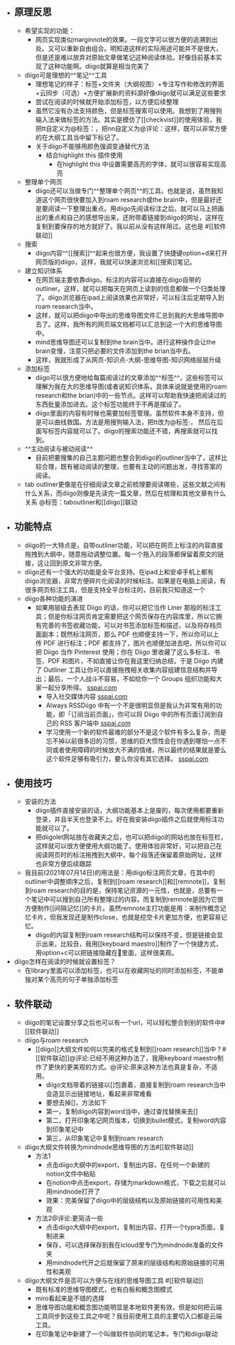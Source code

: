- ## 原理反思
    - 希望实现的功能：
        - 网页实现类似marginnote的效果。一段文字可以很方便的追溯到出处。又可以重新自由组合。明知道这样的实际用途可能并不是很大，但是还是难以放弃对原始文章做笔记这种阅读体验。好像目前基本实现了这种功能啊。diigo就算是相当完美了
    - diigo可是理想的^^笔记^^工具
        - 理想笔记的样子：标签+文件夹（大纲视图）+专注写作和修改的界面+云同步（可选）+方便扩展新的资料源好像diigo就可以满足这些要求
        - 尝试在阅读的时候就开始添加标签，以方便后续整理
        - 虽然它没有办法支持颜色，但是标签搜索可以使用。我想到了用搜狗输入法来做标签的方法。其实是模仿了[[checkvist]]的使用体验，我把tt自定义为@标签：，把nn自定义为@评论：这样，既可以非常方便的在大纲工具当中留下标记了。
        - 关于diigo不能够用颜色强调变通替代方法
            - 结合highlight this 插件使用
                - 在highlight this 中设置需要高亮的字体，就可以很容易实现高亮
    - 整理单个网页
        - diigo还可以当做专门^^整理单个网页^^的工具。也就是说，虽然我知道这个网页很快要加入到roam research或the brain中，但是最好还是要阅读一下整理出重点。用diigo先阅读标注之后，就可以马上把画出的重点和自己的感想导出来，还附带着链接到diigo的网址，这样在复制到要保存的地方就好了。我以前从没有这样用过。这也是 #[[软件联动]]
    - 搜索
        - diigo内容^^[[搜索]]^^起来也很方便，我设置了快捷键option+d来打开网页版的diigo，这样，我就可以快速浏览和[[搜索]]笔记。
    - 建立知识体系
        - 在网页端主要依靠diigo。标注的内容可以直接在diigo自带的outliner。这样，就可以把每天在网页上读到的信息都做一个归类处理了。diigo浏览器在ipad上阅读效果也非常好，可以标注后定期导入到roam research当中。
        - 这样，就可以把diigo中导出的思维导图文件汇总到我的大思维导图中去了。这样，我所有的网页端文档都可以汇总到这一个大的思维导图中。
        - mind思维导图还可以复制到the brain当中。进行这种操作会让the brain变慢，注意只把必要的文件添加到the brian当中去。
        - 这样，我就形成了从网页-知识点-大纲-思维导图-知识网络层层升级
    - 添加标签
        - diigo可以很方便地给每篇阅读过的文章添加^^标签^^，这些标签可以理解为我在大的思维导图(或者说知识体系，具体来说就是使用的roam research和the brian)中的一些节点。这样可以帮助我快速把阅读过的东西批量添加进去。这个标签功能终于不再是摆设了。
        - diigo里面的内容有时候也需要加标签管理。虽然软件本身不支持，但是可以曲线救国。方法是用搜狗输入法，把tt改为@标签:， 然后在后面写标签内容就可以了。diigo的搜索功能还不错，再搜索就可以找到。
    - ^^主动阅读与被动阅读^^
        - 目前把要搜集的自己主题问题也整合到diigo的outliner当中了，这样比较合理，既有被动阅读的整理，也要有主动的问题出发，寻找答案的阅读。
    - tab outliner更像是在仔细阅读文章之前梳理要阅读哪些，这些文献之间有什么关系，而diigo则像是先读完一篇文章，然后在梳理和其他文章有什么关系 @标签：taboutliner和[[diigo]]联动
- ## 功能特点
    - diigo的一大特点是，自带outliner功能，可以把在网页上标注的内容直接拖拽到大纲中，随意拖动调整位置。每一个拖入的段落都保留着原文的链接，这让回到原文非常方便。
    - diigo还有一个强大的功能是全平台支持。在ipad上和安卓手机上都有diigo浏览器，非常方便碎片化阅读的时候标注。如果是在电脑上阅读，有很多网页标注工具，但是支持全平台标注的，目前我只知道这一个
    - diigo各种功能的演进
        - 如果用层级去表现 Diigo 的话，你可以把它当作 Liner 那般的标注工具；但是你标注网页肯定需要把这个网页保存在内容库里，所以它拥有完善的书签收藏功能，可以对书签添加标签和描述，以及将存档页面副本；既然标注网页，那么 PDF 也顺便支持一下，所以你可以上传 PDF 进行标注；PDF 都支持了，图片也顺便加进去吧，所以你可以把 Diigo 当作 Pinterest 使用；你在 Diigo 里收藏了这么多标注、书签、PDF 和图片，不如直接让你在我这里归纳总结，于是 Diigo 内建了 Outliner 工具让你可以直接拖拽相关收集内容组建信息结构并导出；最后，一个人战斗不容易，不如给你一个 Groups 组织功能和大家一起分享所得。 [sspai.com](https://sspai.com/post/52289)
            - 导入社交媒体内容 [sspai.com](https://sspai.com/post/52289)
            - Always RSSDiigo 中有一个不是很明显但是我认为非常有用的功能，即「订阅当前页面」，你可以将 Diigo 中的所有页面订阅到自己的 RSS 客户端中 [sspai.com](https://sspai.com/post/52289)
            - 学习使用一个新的软件最难的部分不是这个软件有多么复杂，而是忘不掉以前很多旧的习惯，思维的巨大惯性会在你遇到哪怕一点不同或者使用障碍的时候放大不满的情绪，所以最终的结果就是要么这个软件足够有吸引力，要么你没有其它选择。 [sspai.com](https://sspai.com/post/52289)
- ## 使用技巧
    - 安装的方法
        - diigo插件直接安装的话，大纲功能基本上是废的，每次使用都要重新登录，并且半天也登录不上。好在我安装diigo插件之后就使用标注功能就可以了。
        - 把diigolet网站放在收藏夹之后，也可以把diigo的网站也放在标签栏，这样就可以很方便使用大纲功能了。使用体验非常好，可以把自己在阅读网页时的标注拖拽到大纲中，每个段落还保留着原始网址，这样也非常方便后续跟踪
    - 我目前(2021年07月14日)的用法是：用diigo标注网页文章，在其中的outliner中调整顺序之后，复制到[[roam research]]和[[remnote]]，复制到roam research的目的是，保持笔记资源的一元性，也就是，总要有一个笔记中可以搜到自己所有整理过的内容。而复制到remnote是因为它很方便制作[[间隔记忆]]的卡片。虽然remnote主打功能是用：来制作概念记忆卡片，但我发现还是制作close，也就是挖空卡片更加方便，也更容易记忆。
        - diigo的内容复制到roam research结构可以保持不变，但是链接会显示出来，比较丑，我用[[keyboard maestro]]制作了一个快捷方式，用option+c可以把链接隐藏在🔗里面，这样很美观。
- diigo怎样在阅读的时候就设置标签？
    - 在library里面可以添加标签，也可以在收藏网址的同时添加标签，不能单独对某个高亮的句子单独添加标签
- ## 软件联动
    - diigo的笔记设置分享之后也可以有一个url，可以轻松整合到别的软件中#[[软件联动]]
    - diigo与roam research
        - [[diigo]]大纲文件如何以完美的格式复制到[[roam research]]当中？#[[软件联动]]@评论:已经不用这种办法了，我用keyboard maestro制作了更快的更美观的方式。@评论:原来这种方法也真是复杂，不适用。
            - diigo文档带着的链接以[]包裹着，直接复制到roam research当中会造显示出链接地址，看起来非常难看
            - 要想去掉[]，方法如下
            - 第一，复制diigo内容到word当中，通过查找替换来去[]
            - 第二，打开印象笔记网页版本，切换到bullet模式，复制word内容到印象笔记中
            - 第三，从印象笔记中复制到roam research
    - diigo大纲文件转换为mindnode思维导图的方法#[[软件联动]]
        - 方法1
            - 点击diigo大纲中的export，复制出内容，在任何一个新建的notion文件中粘贴
            - 在notion中点击export，存储为markdown格式，下载之后就可以用mindnode打开了
            - 效果：完美保留了diigo中的层级结构以及原始链接的可用性和美观
        - 方法2@评论:更简洁一些
            - 点击diigo大纲中的export，复制出内容，打开一个typra页面，复制进来
            - 保存，可以选择保存到我在icloud里专门为mindnode准备的文件夹
            - 用mindnode代开之后就保留了原来的层级结构和原始链接的可用性和美观
    - diigo大纲文件是否可以方便与在线的思维导图工具 #[[软件联动]]
        - 既有标准的思维导图模式，也有白板和概念图模式
        - miro看起来是不错的选择
        - 思维导图功能和概念图功能明显是本地软件更有效，但是如何把云端工具同步到这些工具之中呢？我目前使用工具的主要切入口都是云端工具。
        - 在印象笔记中新建了一个叫做软件协同的笔记本，专门和diigo联动
